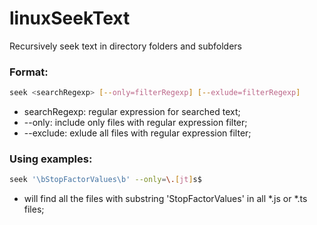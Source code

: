 # linuxSeekText
Recursively seek text in directory folders and subfolders

### Format:

```bash
seek <searchRegexp> [--only=filterRegexp] [--exlude=filterRegexp]
```

  - searchRegexp: regular expression for searched text;
  - --only: include only files with regular expression filter;
  - --exclude: exlude all files with regular expression filter;

### Using examples:

```bash
seek '\bStopFactorValues\b' --only=\.[jt]s$
```

- will find all the files with substring 'StopFactorValues' in all *.js or *.ts files;